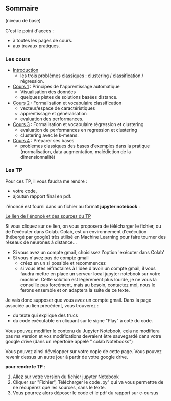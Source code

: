 ## Sommaire
(niveau de base)

C'est le point d'accès :
- à toutes les pages de cours.
- aux travaux pratiques.

### Les cours

- [Introduction](00_intro.md)
  - les trois problèmes classiques : clustering / classification /
  régression.
- [Cours 1](01_cours1.md) : Principes de l'apprentissage automatique
  - Visualisation des données
  - quelques pistes de solutions basées distance.
- [Cours 2](02_cours2.md) : Formalisation et vocabulaire classification
  - vecteur/espace de caractéristiques
  - apprentissage et généralisation
  - evaluation des performances.
- [Cours 3](03_cours3.md) : Formalisation et vocabulaire régression et clustering
  - evaluation de performances en regression et clustering
  - clustering avec le k-means.
- [Cours 4](04_cours4.md) : Préparer ses bases
    - problemes classiques des bases d'exemples dans la pratique (normalisation, data augmentation, malédiction de la dimensionnalité)


### Les TP

Pour ces TP, il vous faudra me rendre :
- votre code,
- ajoutun rapport final en pdf.

l'énoncé est fourni dans un fichier au format **jupyter notebook** :

[Le lien de l'énoncé et des sources du TP](https://drive.google.com/open?id=1KcEk1kuvoFgR7svmQKeXIJJ1S90S3qzR)

Si vous cliquez sur ce lien, on vous proposera de télécharger le fichier, ou de l'exécuter dans Colab. Colab, est un environnement d'exécution (hébergé par google) très utilisé en Machine Learning
pour faire tourner des réseaux de neurones à distance...

- Si vous avez un compte gmail, choisissez l'option 'exécuter dans Colab'
- Si vous n'avez pas de compte gmail
  - créez en un si possible et recommencez
  - si vous êtes réfractaires à l'idée d'avoir un compte gmail,
  il vous faudra mettre en place un serveur local jupyter notebook sur votre machine. Cette solution est légèrement plus lourde, je ne vous la conseille pas forcément, mais au besoin, contactez moi, nous le ferons ensemble et on adaptera la suite de ce texte.

Je vais donc supposer que vous avez un compte gmail.
Dans la page associée au lien précédent, vous trouverez :
- du texte qui explique des trucs
- du code exécutable en cliquant sur le signe "Play" à coté du code.

Vous pouvez modifier le contenu du Jupyter Notebook, cela ne modifiera pas ma version et vos modifications devraient être sauvegardé dans votre google drive (dans un répertoire appelé " colab Notebooks")

Vous pouvez ainsi développer sur votre copie de cette page. Vous pouvez revenir dessus un autre jour à partir de votre google drive.


**pour rendre le TP** :

1. Allez sur votre version du fichier jupyter Notebook
2. Cliquer sur "Fichier", Télécharger le code .py" qui va vous permettre de ne récupérez que les sources, sans le texte.
3. Vous pourrez alors déposer le code et le pdf du rapport sur e-cursus
